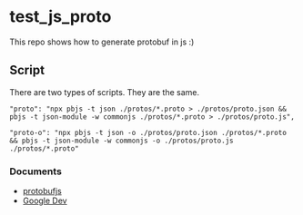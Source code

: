 # test_js_proto
This repo shows how to generate protobuf in js :)

## Script
There are two types of scripts. They are the same.
```
"proto": "npx pbjs -t json ./protos/*.proto > ./protos/proto.json && pbjs -t json-module -w commonjs ./protos/*.proto > ./protos/proto.js",
```
```
"proto-o": "npx pbjs -t json -o ./protos/proto.json ./protos/*.proto && pbjs -t json-module -w commonjs -o ./protos/proto.js ./protos/*.proto"
```

### Documents
- [protobufjs](https://www.npmjs.com/package/protobufjs)
- [Google Dev](https://developers.google.com/protocol-buffers)
